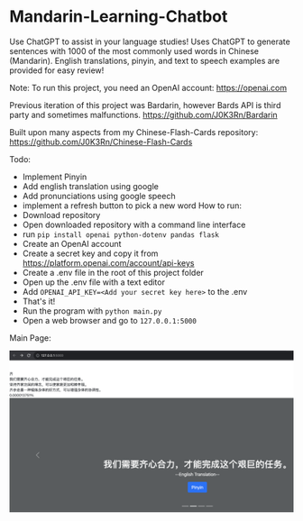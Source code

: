 # Mandarin-Learning-Chatbot

Use ChatGPT to assist in your language studies! Uses ChatGPT to generate sentences with 1000 of the most commonly used words in Chinese (Mandarin). English translations, pinyin, and text to speech examples are provided for easy review! 

Note: To run this project, you need an OpenAI account: https://openai.com

Previous iteration of this project was Bardarin, however Bards API is third party and sometimes malfunctions. https://github.com/J0K3Rn/Bardarin

Built upon many aspects from my Chinese-Flash-Cards repository: https://github.com/J0K3Rn/Chinese-Flash-Cards

Todo:
- Implement Pinyin
- Add english translation using google
- Add pronunciations using google speech
- implement a refresh button to pick a new word
How to run:
- Download repository
- Open downloaded repository with a command line interface
- run `pip install openai python-dotenv pandas flask`
- Create an OpenAI account
- Create a secret key and copy it from https://platform.openai.com/account/api-keys
- Create a .env file in the root of this project folder
- Open up the .env file with a text editor
- Add `OPENAI_API_KEY=<Add your secret key here>` to the .env
- That's it!
- Run the program with `python main.py`
- Open a web browser and go to `127.0.0.1:5000` 

Main Page:

![alt text](https://github.com/J0K3Rn/Mandarin-Learning-Chatbot/blob/main/screenshots/main_page.png?raw=true) 
